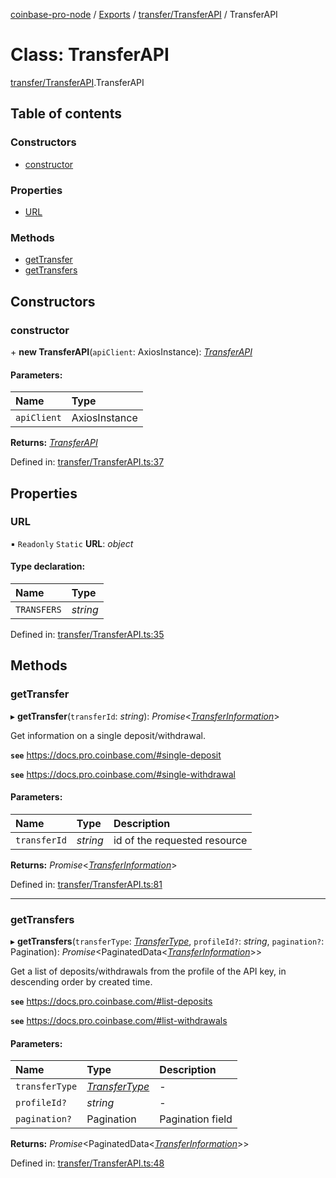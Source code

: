 [coinbase-pro-node](../README.md) / [Exports](../modules.md) / [transfer/TransferAPI](../modules/transfer_transferapi.md) / TransferAPI

# Class: TransferAPI

[transfer/TransferAPI](../modules/transfer_transferapi.md).TransferAPI

## Table of contents

### Constructors

- [constructor](transfer_transferapi.transferapi.md#constructor)

### Properties

- [URL](transfer_transferapi.transferapi.md#url)

### Methods

- [getTransfer](transfer_transferapi.transferapi.md#gettransfer)
- [getTransfers](transfer_transferapi.transferapi.md#gettransfers)

## Constructors

### constructor

\+ **new TransferAPI**(`apiClient`: AxiosInstance): [*TransferAPI*](transfer_transferapi.transferapi.md)

#### Parameters:

Name | Type |
:------ | :------ |
`apiClient` | AxiosInstance |

**Returns:** [*TransferAPI*](transfer_transferapi.transferapi.md)

Defined in: [transfer/TransferAPI.ts:37](https://github.com/bennycode/coinbase-pro-node/blob/e63aeae/src/transfer/TransferAPI.ts#L37)

## Properties

### URL

▪ `Readonly` `Static` **URL**: *object*

#### Type declaration:

Name | Type |
:------ | :------ |
`TRANSFERS` | *string* |

Defined in: [transfer/TransferAPI.ts:35](https://github.com/bennycode/coinbase-pro-node/blob/e63aeae/src/transfer/TransferAPI.ts#L35)

## Methods

### getTransfer

▸ **getTransfer**(`transferId`: *string*): *Promise*<[*TransferInformation*](../interfaces/transfer_transferapi.transferinformation.md)\>

Get information on a single deposit/withdrawal.

**`see`** https://docs.pro.coinbase.com/#single-deposit

**`see`** https://docs.pro.coinbase.com/#single-withdrawal

#### Parameters:

Name | Type | Description |
:------ | :------ | :------ |
`transferId` | *string* | id of the requested resource   |

**Returns:** *Promise*<[*TransferInformation*](../interfaces/transfer_transferapi.transferinformation.md)\>

Defined in: [transfer/TransferAPI.ts:81](https://github.com/bennycode/coinbase-pro-node/blob/e63aeae/src/transfer/TransferAPI.ts#L81)

___

### getTransfers

▸ **getTransfers**(`transferType`: [*TransferType*](../enums/transfer_transferapi.transfertype.md), `profileId?`: *string*, `pagination?`: Pagination): *Promise*<PaginatedData<[*TransferInformation*](../interfaces/transfer_transferapi.transferinformation.md)\>\>

Get a list of deposits/withdrawals from the profile of the API key, in descending order by created time.

**`see`** https://docs.pro.coinbase.com/#list-deposits

**`see`** https://docs.pro.coinbase.com/#list-withdrawals

#### Parameters:

Name | Type | Description |
:------ | :------ | :------ |
`transferType` | [*TransferType*](../enums/transfer_transferapi.transfertype.md) | - |
`profileId?` | *string* | - |
`pagination?` | Pagination | Pagination field   |

**Returns:** *Promise*<PaginatedData<[*TransferInformation*](../interfaces/transfer_transferapi.transferinformation.md)\>\>

Defined in: [transfer/TransferAPI.ts:48](https://github.com/bennycode/coinbase-pro-node/blob/e63aeae/src/transfer/TransferAPI.ts#L48)
